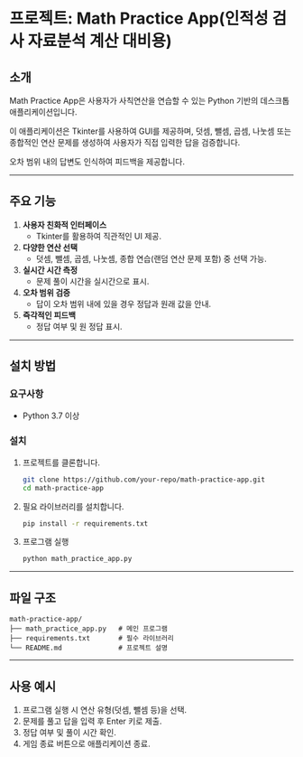 # 프로젝트: Math Practice App(인적성 검사 자료분석 계산 대비용)

## 소개
Math Practice App은 사용자가 사칙연산을 연습할 수 있는 Python 기반의 데스크톱 애플리케이션입니다. 

이 애플리케이션은 Tkinter를 사용하여 GUI를 제공하며, 덧셈, 뺄셈, 곱셈, 나눗셈 또는 종합적인 연산 문제를 생성하여 사용자가 직접 입력한 답을 검증합니다. 

오차 범위 내의 답변도 인식하여 피드백을 제공합니다.

---

## 주요 기능
1. **사용자 친화적 인터페이스**
    - Tkinter를 활용하여 직관적인 UI 제공.
2. **다양한 연산 선택**
    - 덧셈, 뺄셈, 곱셈, 나눗셈, 종합 연습(랜덤 연산 문제 포함) 중 선택 가능.
3. **실시간 시간 측정**
    - 문제 풀이 시간을 실시간으로 표시.
4. **오차 범위 검증**
    - 답이 오차 범위 내에 있을 경우 정답과 원래 값을 안내.
5. **즉각적인 피드백**
    - 정답 여부 및 원 정답 표시.

---

## 설치 방법

### 요구사항
- Python 3.7 이상

### 설치
1. 프로젝트를 클론합니다.
   ```bash
   git clone https://github.com/your-repo/math-practice-app.git
   cd math-practice-app
   ```

2. 필요 라이브러리를 설치합니다.
   ```bash
   pip install -r requirements.txt
   ```

3. 프로그램 실행
   ```bash
   python math_practice_app.py
   ```

---

## 파일 구조
```
math-practice-app/
├── math_practice_app.py   # 메인 프로그램
├── requirements.txt       # 필수 라이브러리
└── README.md              # 프로젝트 설명
```

---

## 사용 예시
1. 프로그램 실행 시 연산 유형(덧셈, 뺄셈 등)을 선택.
2. 문제를 풀고 답을 입력 후 Enter 키로 제출.
3. 정답 여부 및 풀이 시간 확인.
4. 게임 종료 버튼으로 애플리케이션 종료.
